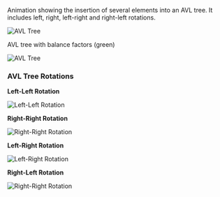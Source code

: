 Animation showing the insertion of several elements into an AVL 
tree. It includes left, right, left-right and right-left rotations.

![AVL Tree](https://upload.wikimedia.org/wikipedia/commons/f/fd/AVL_Tree_Example.gif)

AVL tree with balance factors (green)

![AVL Tree](https://upload.wikimedia.org/wikipedia/commons/a/ad/AVL-tree-wBalance_K.svg)

### AVL Tree Rotations

**Left-Left Rotation**

![Left-Left Rotation](http://btechsmartclass.com/DS/images/LL%20Rotation.png)

**Right-Right Rotation**

![Right-Right Rotation](http://btechsmartclass.com/DS/images/RR%20Rotation.png)

**Left-Right Rotation**

![Left-Right Rotation](http://btechsmartclass.com/DS/images/LR%20Rotation.png)

**Right-Left Rotation**

![Right-Right Rotation](http://btechsmartclass.com/DS/images/RL%20Rotation.png)